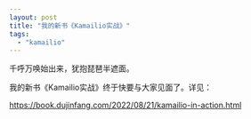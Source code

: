 ```yaml
---
layout: post
title: "我的新书《Kamailio实战》"
tags:
  - "kamailio"
---
```


千呼万唤始出来，犹抱琵琶半遮面。

我的新书《Kamailio实战》终于快要与大家见面了。详见：

<https://book.dujinfang.com/2022/08/21/kamailio-in-action.html>

